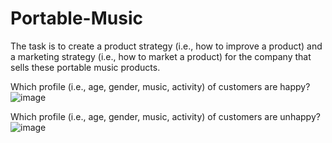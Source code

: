 # Portable-Music
The task is to create a product strategy (i.e., how to improve a product) and a marketing strategy (i.e., how to market a product) for the company that sells these portable music products.

Which profile (i.e., age, gender, music, activity) of customers are happy?
![image](https://user-images.githubusercontent.com/128448463/226693077-41b8fcaa-1e93-43c0-8525-5cf9d8a25e20.png)

Which profile (i.e., age, gender, music, activity) of customers are unhappy?
![image](https://user-images.githubusercontent.com/128448463/226693191-3fddbdb3-44dc-4c3a-a25e-74c820c2b726.png)
